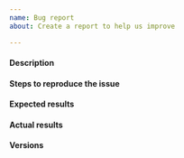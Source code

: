 ```yaml
---
name: Bug report
about: Create a report to help us improve

---
```


<!--
If your issue is a usage question, please submit it to the user mailing-list
users@riot-os.org or to the developer mailing-list devel@riot-os.org.
If your issue is related to security, please submit it to the security
mailing-list security@riot-os.org.
-->

#### Description
<!--
Example: Cannot build gnrc_networking application for samr21-xpro board.
-->

#### Steps to reproduce the issue
<!--
Try to describe as precisely as possible here the steps required to reproduce
the issue. Here you can also describe your hardware configuration, the network
setup, etc.
-->

#### Expected results
<!--
Example: The gnrc_networking application builds on samr21-xpro.
-->

#### Actual results
<!--
Please paste or specifically describe the actual output.
-->

#### Versions
<!--
Operating system: Mac OSX, Linux, Vagrant VM
Build environment: GCC, CLang versions (you can run the following command from
the RIOT base directory: ./dist/tools/ci/print_toolchain_versions.sh).
-->

<!-- Thanks for contributing! -->
